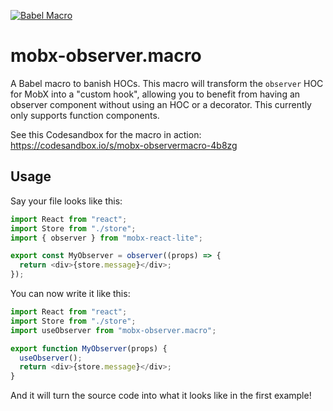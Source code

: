 [![Babel Macro](https://img.shields.io/badge/babel--macro-%F0%9F%8E%A3-f5da55.svg?style=flat-square)](https://github.com/kentcdodds/babel-plugin-macros)

# mobx-observer.macro

A Babel macro to banish HOCs. This macro will transform the `observer` HOC for MobX into a "custom hook", allowing you to benefit from having an observer component without using an HOC or a decorator. This currently only supports function components.

See this Codesandbox for the macro in action: https://codesandbox.io/s/mobx-observermacro-4b8zg

## Usage

Say your file looks like this:

```js
import React from "react";
import Store from "./store";
import { observer } from "mobx-react-lite";

export const MyObserver = observer((props) => {
  return <div>{store.message}</div>;
});
```

You can now write it like this:

```js
import React from "react";
import Store from "./store";
import useObserver from "mobx-observer.macro";

export function MyObserver(props) {
  useObserver();
  return <div>{store.message}</div>;
}
```

And it will turn the source code into what it looks like in the first example!

